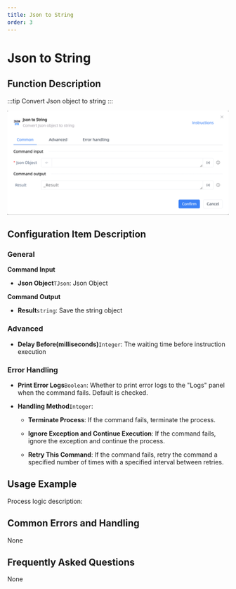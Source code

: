 ```yaml
---
title: Json to String
order: 3
---
```


# Json to String

## Function Description

:::tip 
Convert Json object to string
:::

![Json to String](../../../assets/Json%20to%20String_command.png)

## Configuration Item Description

### General

**Command Input**

- **Json Object**`TJson`: Json Object


**Command Output**

- **Result**`string`: Save the string object

### Advanced

- **Delay Before(milliseconds)**`Integer`: The waiting time before instruction execution

### Error Handling

- **Print Error Logs**`Boolean`: Whether to print error logs to the "Logs" panel when the command fails. Default is checked. 

- **Handling Method**`Integer`:

    - **Terminate Process**: If the command fails, terminate the process.

    - **Ignore Exception and Continue Execution**: If the command fails, ignore the exception and continue the process.

    - **Retry This Command**: If the command fails, retry the command a specified number of times with a specified interval between retries.

## Usage Example

Process logic description:

## Common Errors and Handling

None

## Frequently Asked Questions

None

